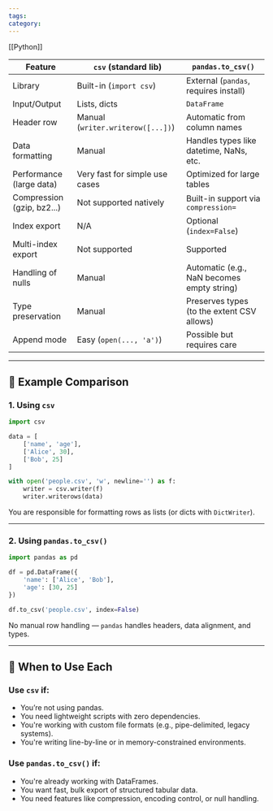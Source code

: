 ```yaml
---
tags: 
category: 
---
```

[[Python]]

| Feature                    | `csv` (standard lib)              | `pandas.to_csv()`                          |
| -------------------------- | --------------------------------- | ------------------------------------------ |
| Library                    | Built-in (`import csv`)           | External (`pandas`, requires install)      |
| Input/Output               | Lists, dicts                      | `DataFrame`                                |
| Header row                 | Manual (`writer.writerow([...])`) | Automatic from column names                |
| Data formatting            | Manual                            | Handles types like datetime, NaNs, etc.    |
| Performance (large data)   | Very fast for simple use cases    | Optimized for large tables                 |
| Compression (gzip, bz2...) | Not supported natively            | Built-in support via `compression=`        |
| Index export               | N/A                               | Optional (`index=False`)                   |
| Multi-index export         | Not supported                     | Supported                                  |
| Handling of nulls          | Manual                            | Automatic (e.g., NaN becomes empty string) |
| Type preservation          | Manual                            | Preserves types (to the extent CSV allows) |
| Append mode                | Easy (`open(..., 'a')`)           | Possible but requires care                 |

---

## 🔹 Example Comparison

### 1. **Using `csv`**

```python
import csv

data = [
    ['name', 'age'],
    ['Alice', 30],
    ['Bob', 25]
]

with open('people.csv', 'w', newline='') as f:
    writer = csv.writer(f)
    writer.writerows(data)
```

You are responsible for formatting rows as lists (or dicts with `DictWriter`).

---

### 2. **Using `pandas.to_csv()`**

```python
import pandas as pd

df = pd.DataFrame({
    'name': ['Alice', 'Bob'],
    'age': [30, 25]
})

df.to_csv('people.csv', index=False)
```

No manual row handling — `pandas` handles headers, data alignment, and types.

---

## 🔸 When to Use Each

### Use `csv` if:

* You’re not using pandas.
* You need lightweight scripts with zero dependencies.
* You're working with custom file formats (e.g., pipe-delimited, legacy systems).
* You're writing line-by-line or in memory-constrained environments.

### Use `pandas.to_csv()` if:

* You're already working with DataFrames.
* You want fast, bulk export of structured tabular data.
* You need features like compression, encoding control, or null handling.

